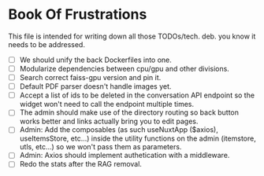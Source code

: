 # Book Of Frustrations

This file is intended for writing down all those TODOs/tech. deb. you know it needs to be addressed.

- [ ] We should unify the back Dockerfiles into one.
- [ ] Modularize dependencies between cpu/gpu and other divisions.
- [ ] Search correct faiss-gpu version and pin it.
- [ ] Default PDF parser doesn't handle images yet.
- [ ] Accept a list of ids to be deleted in the conversation API endpoint so the widget won't need to call the endpoint multiple times.
- [ ] The admin should make use of the directory routing so back button works better and links actually bring you to edit pages.
- [ ] Admin: Add the composables (as such useNuxtApp ($axios), useItemsStore, etc...) inside the utility functions on the admin (itemstore, utls, etc...) so we won't pass them as parameters.
- [ ] Admin: Axios should implement authetication with a middleware.
- [ ] Redo the stats after the RAG removal.